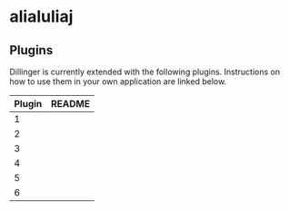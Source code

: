 # alialuliaj
## Plugins

Dillinger is currently extended with the following plugins.
Instructions on how to use them in your own application are linked below.

| Plugin | README |
| ------ | ------ |
| 1 |  |
| 2 |  |
| 3 |  |
| 4 |  |
| 5 |  |
| 6 |  |
